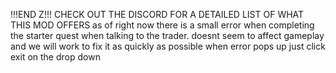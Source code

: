 !!!END Z!!!
CHECK OUT THE DISCORD FOR A DETAILED LIST OF WHAT THIS MOD OFFERS
as of right now there is a small error when completing the starter quest when talking to the trader.
doesnt seem to affect gameplay and we will work to fix it as quickly as possible
when error pops up just click exit on the drop down 
